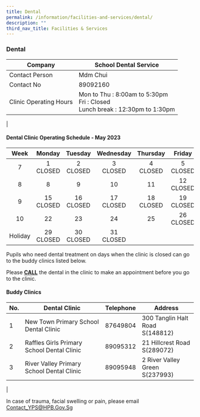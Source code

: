 ```yaml
---
title: Dental
permalink: /information/facilities-and-services/dental/
description: ""
third_nav_title: Facilities & Services
---
```

### **Dental**

| Company | School Dental Service |
|---|---|
| Contact Person | Mdm Chui |
| Contact No | 89092160 |
| Clinic Operating Hours  | Mon to Thu : 8:00am to 5:30pm<br>Fri : Closed <br>Lunch break : 12:30pm to 1:30pm|
|

#### **Dental Clinic Operating Schedule - May 2023**

| <center>Week</center> | <center>Monday</center>| <center>Tuesday</center> | <center>Wednesday</center> | <center>Thursday</center> | <center>Friday</center> |
|:---:|---|---|---|---|---|
| <center> 7</center>|<center>1<br>CLOSED</center> | <center>2<br>CLOSED</center> | <center>3<br>CLOSED</center> |<center>4<br>CLOSED</center>  |<center>5<br>CLOSED</center>| 
| <center>8</center> | <center>8<br></center>  | <center>9<br></center>  | <center>10<br></center> | <center>11<br></center> | <center>12<br>CLOSED</center>  |
| <center> 9</center> |  <center>15<br>CLOSED</center> | <center> 16<br>CLOSED</center> | <center> 17<br>CLOSED</center> |  <center> 18<br>CLOSED</center> | <center> 19<br>CLOSED</center> |
| <center> 10</center>|  <center>22<br></center> | <center>23 <br></center> | <center>24 <br></center>|<center>25 <br></center> |<center>26 <br>CLOSED</center>|
| <center> Holiday</center> |  <center>29<br>CLOSED</center> | <center> 30<br>CLOSED</center> | <center> 31<br>CLOSED</center> |  <center> </center> | <center></center>  |
	
Pupils who need dental treatment on days when the clinic is closed can go to the buddy clinics listed below.

Please <b><u>CALL</u></b> the dental in the clinic to make an appointment before you go to the clinic.

#### **Buddy Clinics**

| No. | Dental Clinic | Telephone | Address |
|---|---|:---:|---|
| 1 | New Town Primary School Dental Clinic |  87649804 | 300 Tanglin Halt Road<br>S(148812)|
| 2 | Raffles Girls Primary School Dental Clinic |  89095312 | 21 Hillcrest Road<br>S(289072) |
| 3 | River Valley Primary School Dental Clinic |  89095948 | 2 River Valley Green<br>S(237993) |
|

In case of trauma, facial swelling or pain, please email Contact_YPS@HPB.Gov.Sg